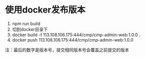# 使用docker发布版本

1. npm run build
2. 切到docker目录下
3. docker build -t 113.108.106.175:444/cmp/cmp-admin-web:1.0.0 .
4. docker push 113.108.106.175:444/cmp/cmp-admin-web:1.0.0

注：最后的数字是版本号，提交相同版本号会覆盖之前提交的版本
